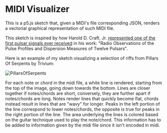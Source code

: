 # MIDI Visualizer
This is a p5.js sketch that, given a MIDI's file corresponding JSON, renders a vectorial graphical representation of such MIDI file.

This sketch is inspired by how Harold D. Craft, Jr. [represented one of the first pulsar signals ever received](https://blogs.scientificamerican.com/sa-visual/pop-culture-pulsar-the-science-behind-joy-division-s-unknown-pleasures-album-cover/) in his work: "Radio Observations of the Pulse Profiles and Dispersion Measures of Twelve Pulsars".

Here is an example of my sketch visualizing a selection of riffs from Pillars Of Serpents by Trivium:

![PillarsOfSerpents](https://user-images.githubusercontent.com/26527575/184626906-479ea34e-f46f-4129-befb-98f227db835f.png)

For each note or chord in the midi file, a white line is rendered, starting from the top of the image, going down towards the bottom. Lines are closer together if notes/chords are short, conversely, they are further apart if notes/chords are long.
Notes render lines that quickly become flat, chords instead result in lines that are "wavy" for longer. Peaks in the left portion of the line correspond to lower notes/chords, the opposite is true for peaks in the right portion of the line.
The area underlying the lines is colored based on the guitar technique used to play the note/chord. This information has to be added to information given by the midi file since it isn't encoded in midi.
